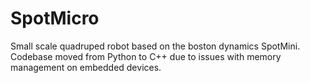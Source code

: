 # SpotMicro
 
Small scale quadruped robot based on the boston dynamics SpotMini. Codebase moved from Python to C++ due to issues with memory management on embedded devices.
